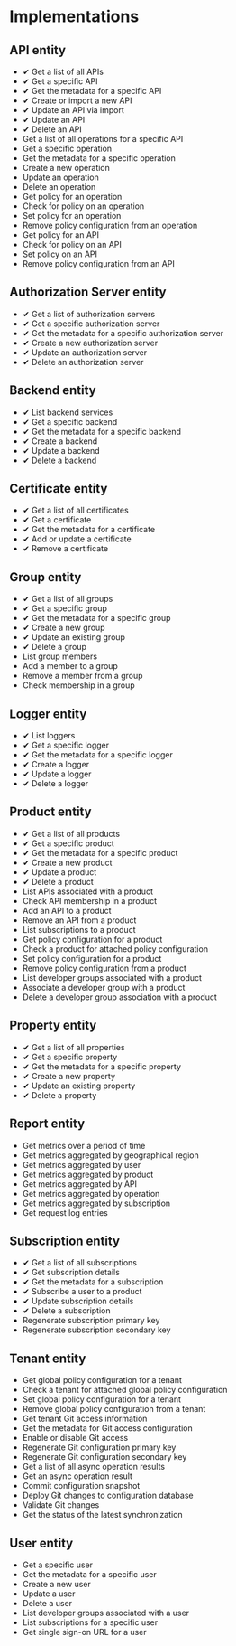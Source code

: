 # Implementations

## API entity

* ✔ Get a list of all APIs
* ✔ Get a specific API
* ✔ Get the metadata for a specific API
* ✔ Create or import a new API
* ✔ Update an API via import
* ✔ Update an API
* ✔ Delete an API
* Get a list of all operations for a specific API
* Get a specific operation
* Get the metadata for a specific operation
* Create a new operation
* Update an operation
* Delete an operation
* Get policy for an operation
* Check for policy on an operation
* Set policy for an operation
* Remove policy configuration from an operation
* Get policy for an API
* Check for policy on an API
* Set policy on an API
* Remove policy configuration from an API

## Authorization ​Server entity

* ✔ Get a list of authorization servers
* ✔ Get a specific authorization server
* ✔ Get the metadata for a specific authorization server
* ✔ Create a new authorization server
* ✔ Update an authorization server
* ✔ Delete an authorization server

## Backend entity

* ✔ List backend services
* ✔ Get a specific backend
* ✔ Get the metadata for a specific backend
* ✔ Create a backend
* ✔ Update a backend
* ✔ Delete a backend

## Certificate entity

* ✔ Get a list of all certificates
* ✔ Get a certificate
* ✔ Get the metadata for a certificate
* ✔ Add or update a certificate
* ✔ Remove a certificate

## Group entity

* ✔ Get a list of all groups
* ✔ Get a specific group
* ✔ Get the metadata for a specific group
* ✔ Create a new group
* ✔ Update an existing group
* ✔ Delete a group
* List group members
* Add a member to a group
* Remove a member from a group
* Check membership in a group

## Logger entity

* ✔ List loggers
* ✔ Get a specific logger
* ✔ Get the metadata for a specific logger
* ✔ Create a logger
* ✔ Update a logger
* ✔ Delete a logger

## Product entity

* ✔ Get a list of all products
* ✔ Get a specific product
* ✔ Get the metadata for a specific product
* ✔ Create a new product
* ✔ Update a product
* ✔ Delete a product
* List APIs associated with a product
* Check API membership in a product
* Add an API to a product
* Remove an API from a product
* List subscriptions to a product
* Get policy configuration for a product
* Check a product for attached policy configuration
* Set policy configuration for a product
* Remove policy configuration from a product
* List developer groups associated with a product
* Associate a developer group with a product
* Delete a developer group association with a product

## Property ​entity

* ✔ Get a list of all properties
* ✔ Get a specific property
* ✔ Get the metadata for a specific property
* ✔ Create a new property
* ✔ Update an existing property
* ✔ Delete a property

## Report entity

* Get metrics over a period of time
* Get metrics aggregated by geographical region
* Get metrics aggregated by user
* Get metrics aggregated by product
* Get metrics aggregated by API
* Get metrics aggregated by operation
* Get metrics aggregated by subscription
* Get request log entries

## Subscription entity

* ✔ Get a list of all subscriptions
* ✔ Get subscription details
* ✔ Get the metadata for a subscription
* ✔ Subscribe a user to a product
* ✔ Update subscription details
* ✔ Delete a subscription
* Regenerate subscription primary key
* Regenerate subscription secondary key

## Tenant entity

* Get global policy configuration for a tenant
* Check a tenant for attached global policy configuration
* Set global policy configuration for a tenant
* Remove global policy configuration from a tenant
* Get tenant Git access information
* Get the metadata for Git access configuration
* Enable or disable Git access
* Regenerate Git configuration primary key
* Regenerate Git configuration secondary key
* Get a list of all async operation results
* Get an async operation result
* Commit configuration snapshot
* Deploy Git changes to configuration database
* Validate Git changes
* Get the status of the latest synchronization

## User entity

* Get a specific user
* Get the metadata for a specific user
* Create a new user
* Update a user
* Delete a user
* List developer groups associated with a user
* List subscriptions for a specific user
* Get single sign-on URL for a user